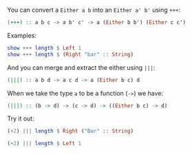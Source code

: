 You can convert a `Either a b` into an `Either a' b'` using `+++`:

```haskell
(+++) :: a b c -> a b' c' -> a (Either b b') (Either c c')
```

Examples:
```haskell
show +++ length $ Left 1
show +++ length $ (Right "bar" :: String)
```

And you can merge and extract the either using `|||`:

```haskell
(|||) :: a b d -> a c d -> a (Either b c) d
```

When we take the type `a` to be a function (`->`) we have:

```haskell
(|||) :: (b -> d) -> (c -> d) -> ((Either b c) -> d)
```

Try it out:
```haskell
(+2) ||| length $ Right ("Bar" :: String)
```

```haskell
(+2) ||| length $ Left 1
```
